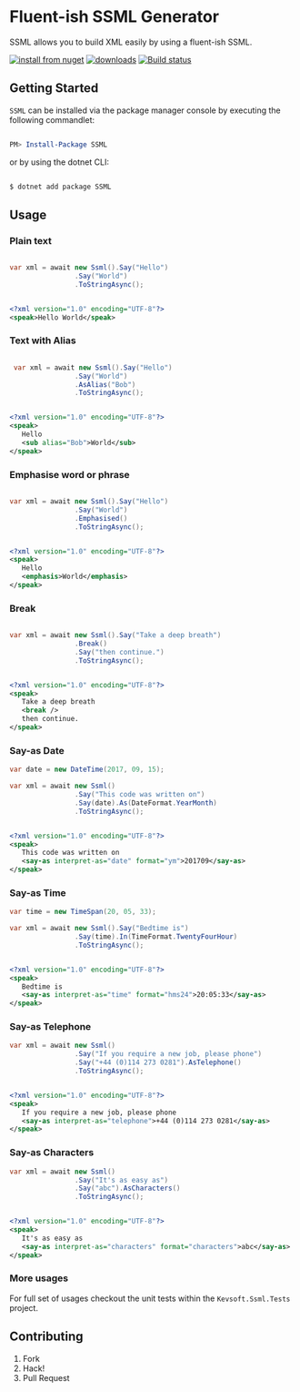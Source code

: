 # Fluent-ish SSML Generator

SSML allows you to build XML easily by using a fluent-ish SSML.

[![install from nuget](http://img.shields.io/nuget/v/SSML.svg?style=flat-square)](https://www.nuget.org/packages/SSML)
[![downloads](http://img.shields.io/nuget/dt/SSML.svg?style=flat-square)](https://www.nuget.org/packages/SSML)
[![Build status](https://ci.appveyor.com/api/projects/status/7ewxi76h3ifbuu6p/branch/master?svg=true)](https://ci.appveyor.com/project/kevbite/kevsoft-ssml/branch/master)


## Getting Started

`SSML` can be installed via the package manager console by executing the following commandlet:

```powershell

PM> Install-Package SSML

```

or by using the dotnet CLI:
```bash

$ dotnet add package SSML

```

## Usage

### Plain text

```csharp

var xml = await new Ssml().Say("Hello")
                .Say("World")
                .ToStringAsync();
```
```xml

<?xml version="1.0" encoding="UTF-8"?>
<speak>Hello World</speak>

```

### Text with Alias

```csharp

 var xml = await new Ssml().Say("Hello")
                .Say("World")
                .AsAlias("Bob")
                .ToStringAsync();
```
```xml

<?xml version="1.0" encoding="UTF-8"?>
<speak>
   Hello
   <sub alias="Bob">World</sub>
</speak>

```

### Emphasise word or phrase

```csharp

var xml = await new Ssml().Say("Hello")
                .Say("World")
                .Emphasised()
                .ToStringAsync();
```
```xml

<?xml version="1.0" encoding="UTF-8"?>
<speak>
   Hello
   <emphasis>World</emphasis>
</speak>

```

### Break

```csharp

var xml = await new Ssml().Say("Take a deep breath")
                .Break()
                .Say("then continue.")
                .ToStringAsync();
```
```xml

<?xml version="1.0" encoding="UTF-8"?>
<speak>
   Take a deep breath
   <break />
   then continue.
</speak>

```


### Say-as Date

```csharp
var date = new DateTime(2017, 09, 15);

var xml = await new Ssml()
                .Say("This code was written on")
                .Say(date).As(DateFormat.YearMonth)
                .ToStringAsync();
```
```xml

<?xml version="1.0" encoding="UTF-8"?>
<speak>
   This code was written on
   <say-as interpret-as="date" format="ym">201709</say-as>
</speak>

```

### Say-as Time

```csharp
var time = new TimeSpan(20, 05, 33);

var xml = await new Ssml().Say("Bedtime is")
                .Say(time).In(TimeFormat.TwentyFourHour)
                .ToStringAsync();
```
```xml

<?xml version="1.0" encoding="UTF-8"?>
<speak>
   Bedtime is
   <say-as interpret-as="time" format="hms24">20:05:33</say-as>
</speak>

```

### Say-as Telephone

```csharp
var xml = await new Ssml()
                .Say("If you require a new job, please phone")
                .Say("+44 (0)114 273 0281").AsTelephone()
                .ToStringAsync();
```
```xml

<?xml version="1.0" encoding="UTF-8"?>
<speak>
   If you require a new job, please phone
   <say-as interpret-as="telephone">+44 (0)114 273 0281</say-as>
</speak>

```

### Say-as Characters

```csharp
var xml = await new Ssml()
                .Say("It's as easy as")
                .Say("abc").AsCharacters()
                .ToStringAsync();
```
```xml

<?xml version="1.0" encoding="UTF-8"?>
<speak>
   It's as easy as
   <say-as interpret-as="characters" format="characters">abc</say-as>
</speak>

```

### More usages

For full set of usages checkout the unit tests within the `Kevsoft.Ssml.Tests` project.

## Contributing

1. Fork
1. Hack!
1. Pull Request
